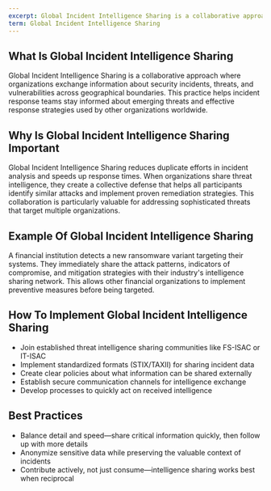 ```yaml
---
excerpt: Global Incident Intelligence Sharing is a collaborative approach where organizations exchange information about security incidents, threats, and vulnerabilities across geographical boundaries.
term: Global Incident Intelligence Sharing
---
```

## What Is Global Incident Intelligence Sharing

Global Incident Intelligence Sharing is a collaborative approach where organizations exchange information about security incidents, threats, and vulnerabilities across geographical boundaries. This practice helps incident response teams stay informed about emerging threats and effective response strategies used by other organizations worldwide.

## Why Is Global Incident Intelligence Sharing Important

Global Incident Intelligence Sharing reduces duplicate efforts in incident analysis and speeds up response times. When organizations share threat intelligence, they create a collective defense that helps all participants identify similar attacks and implement proven remediation strategies. This collaboration is particularly valuable for addressing sophisticated threats that target multiple organizations.

## Example Of Global Incident Intelligence Sharing

A financial institution detects a new ransomware variant targeting their systems. They immediately share the attack patterns, indicators of compromise, and mitigation strategies with their industry's intelligence sharing network. This allows other financial organizations to implement preventive measures before being targeted.

## How To Implement Global Incident Intelligence Sharing

- Join established threat intelligence sharing communities like FS-ISAC or IT-ISAC
- Implement standardized formats (STIX/TAXII) for sharing incident data
- Create clear policies about what information can be shared externally
- Establish secure communication channels for intelligence exchange
- Develop processes to quickly act on received intelligence

## Best Practices

- Balance detail and speed—share critical information quickly, then follow up with more details
- Anonymize sensitive data while preserving the valuable context of incidents
- Contribute actively, not just consume—intelligence sharing works best when reciprocal